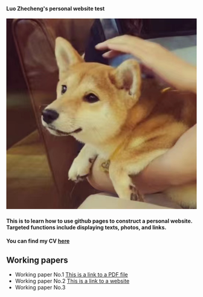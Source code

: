 #### Luo Zhecheng's personal website test
![photo](photo.jpg)
#### This is to learn how to use github pages to construct a personal website. Targeted functions include displaying texts, photos, and links.
#### You can find my CV [here](CV.pdf)
## Working papers
* Working paper No.1 [This is a link to a PDF file](Working_paper_No1.pdf)
* Working paper No.2 [This is a link to a website](https://www.bilibili.com/)
* Working paper No.3
